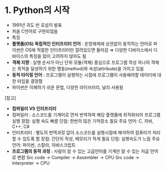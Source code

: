 # 1. Python의 시작

- 1991년 귀도 반 로섬이 발표
- 처음 C언어로 구현되었음
- 특징
- **플랫폼(OS) 독립적인 인터프리터 언어**
: 운영체제에 상관없이 동작하는 언어로 파이썬은 OS에 적절한 인터프리터만 깔려있으면 돌아감
⇒ 다양한 디바이스에서 디바이스의 특징을 많이 고려하지 않아도 됨
- **객체 지향**
: 실행 순서가 아닌 단위 모듈(객체) 중심으로 프로그램 작성
하나의 객체는 목적을 달성하기 위한 행동(method)와 속성(attribute)을 가지고 있음
- **동적 타이핑 언어**
: 프로그램이 실행하는 시점에 프로그램이 사용해야할 테이터에 대한 타입을 결정함
- 파이썬은 이해하기 쉬운 문법, 다양한 라이브러리, 널리 사용됨

[참고]

- **컴파일러 VS 인터프리터**
- 컴파일러
: 소스코드를 기계어로 먼저 번역하여 해당 플랫폼에 최적화되어 프로그램 실행
장점: 실행 속도 빠름
단점: 한번의 많은 기억장소 필요
주요 언어: C, 자바, C++, C#
- 인터프리터
: 별도의 번역과정 없이 소스코드를 실행시점에 해석하여 컴퓨터가 처리할 수 있도록 함
장점: 간단히 작성, 메모리가 적게 필요
단점: 실행속도가 느림
주요언어: 파이썬, 스칼라, 자바스크립트
- **프로그램의 동작 과정**
: 사람이 알 수 있는 고급언어를 기계만 알 수 있는 저급 언어로 변환
Src code → Compiler → Assembler → CPU
Src code → Interpreter → CPU